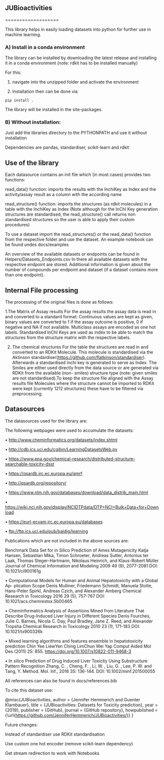 ## JUBioactivities
===================

This library helps in easily loading datasets into python for further use in machine learning.

### A) Install in a conda environment

The library can be installed by downloading the latest release and installing it in a conda environment (note: rdkit has to be installed manually)

For this:

1. navigate into the unzipped folder and activate the environment

2. Installation then can be done via 

```
pip install .
```

The library will be installed in the site-packages.

### B) Without installation: 

Just add the libraries directory to the PYTHONPATH and use it without installation

Dependencies are pandas, standardiser, scikit-learn and rdkit

 
## Use of the library

Each datasource contains an init file which (in most cases) provides two functions:

read_data() function:
imports the results with the InchiKey as Index and the activity/assay result as a column with the according name

read_structure() function:
imports the structures (as rdkit molecules) in a table with the InchiKey as Index
(Note although for the InChI Key generation structures are standardised, the read_structure() call returns non standardised structures so the user is able to apply their custom procedures)

To use a dataset import the read_structures() or the read_data() function from the respective folder and use the dataset. An example notebook can be found undes docs/examples

An overview of the available datasets or endpoints can be found in Helpers/Datasets_Endpoints.csv
In there all available datasets with the respective endpoint are stored. Additional information is given about the number of compounds per endpoint and dataset (if a dataset contains more than one endpoint).

## Internal File processing

The processing of the original files is done as follows:

1.The Matrix of Assay results
For the assay results the assay data is read in and converted to a standard format:
Continuous values are kept as given, binary values are converted to 1 if the assay outcome
is positive, 0 if negative and NA if not available. Multiclass assays are encoded as one
hot labels. Standardised InChI Keys are used as index to be able to match the structures
from the structure matrix with the respective labels.

2. The chemical structures
For the table the structures are read in and converted to an RDKit Molecule. This
molecule is standardised via the Aktinson standardiser(https://github.com/flatkinson/standardiser).
Afterwards a standardised inchi key is generated to serve as Index. The Smiles are either
used directly from the data source or are generated via RDKit from the available (non-
smiles) structure type (note: given smiles are not standardised).To keep the structure file
aligned with the Assay results file Molecules where the structure cannot be imported to
RDKit were kept (currently 1212 structures) these have to be filtered via preprocessing.

## Datasources

The datasources used for the library are:

The following webpages were used to accumulate the datasets:

• http://www.cheminformatics.org/datasets/index.shtml

• http://cdb.ics.uci.edu/cgibin/LearningDatasetsWeb.py

• https://www.epa.gov/chemical-research/distributed-structure-searchable-toxicity-dsst

• https://qsardb.jrc.ec.europa.eu/qmrf

• http://qsardb.org/repository/

• https://www.nlm.nih.gov/databases/download/data_distrib_main.html

• https://wiki.nci.nih.gov/display/NCIDTPdata/DTP+NCI+Bulk+Data+for+Download

• https://eurl-ecvam.jrc.ec.europa.eu/databases

• ftp://ftp.ics.uci.edu/pub/baldig/learning

Publications which are not included in the above sources are:

Benchmark Data Set for in Silico Prediction of Ames Mutagenicity
Katja Hansen, Sebastian Mika, Timon Schroeter, Andreas Sutter, Antonius ter
Laak, Thomas Steger-Hartmann, Nikolaus Heinrich, and Klaus-Robert Müller
Journal of Chemical Information and Modeling 2009 49 (9), 2077-2081
DOI: 10.1021/ci900161g

• Computational Models for Human and Animal Hepatotoxicity with a Global Ap-
plication Scope
Denis Mulliner, Friedemann Schmidt, Manuela Stolte, Hans-Peter Spirkl, Andreas
Czich, and Alexander Amberg
Chemical Research in Toxicology 2016 29 (5), 757-767
DOI: 10.1021/acs.chemrestox.5b00465

• Cheminformatics Analysis of Assertions Mined from Literature That Describe
Drug-Induced Liver Injury in Different Species
Denis Fourches, Julie C. Barnes, Nicola C. Day, Paul Bradley, Jane Z. Reed, and
Alexander Tropsha
Chemical Research in Toxicology 2010 23 (1), 171-183
DOI: 10.1021/tx900326k

• Mixed learning algorithms and features ensemble in hepatotoxicity prediction
Chin Yee LiewYen Ching LimChun Wei Yap
Comput Aided Mol Des (2011) 25: 855.
https://doi.org/10.1007/s10822-011-9468-3

• In silico Prediction of Drug Induced Liver Toxicity Using Substructure Pattern
Recognition
Zhang, C. , Cheng, F. , Li, W. , Liu, G. , Lee, P. W. and Tang, Y.
Method. Mol. Inf., 2016 35: 136-144.
DOI: 10.1002/minf.201500055

All references can also be found in docs/references.bib


To cite this dataset use:

@misc{JUBioactivities,
  author = {Jennifer Hemmerich and Guenter Klambauer},
  title = {JUBioactivities: Datasets for Toxicity prediction},
  year = {2019},
  publisher = {GitHub},
  journal = {GitHub repository},
  howpublished = {\url{https://github.com/JenniferHemmerich/JUBioactivities/}}
}


Future changes:

Instead of standardiser use RDKit standardisation

Use custom one hot encoder (remove scikit-learn dependency) 

Get stream redirection to work with Notebooks

